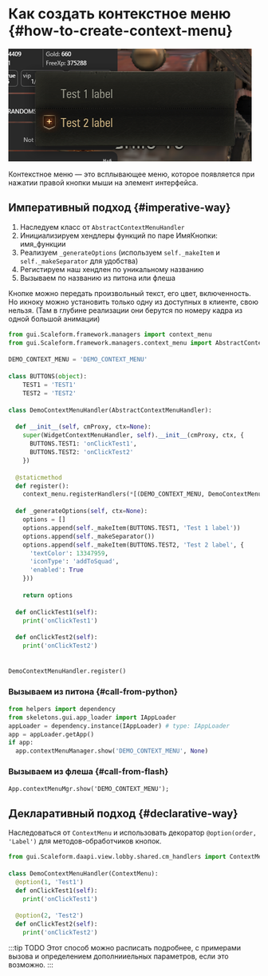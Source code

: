 # Как создать контекстное меню {#how-to-create-context-menu}

![demo](./assets/demo.png)

Контекстное меню — это всплывающее меню, которое появляется при нажатии правой кнопки мыши на элемент интерфейса.

## Императивный подход {#imperative-way}

1. Наследуем класс от `AbstractContextMenuHandler`
2. Инициализируем хендлеры функций по паре ИмяКнопки: имя_функции
3. Реализуем `_generateOptions` (используем `self._makeItem` и `self._makeSeparator` для удобства)
4. Регистируем наш хендлен по уникальному названию
5. Вызываем по названию из питона или флеша


Кнопке можно передать произвольный текст, его цвет, включенность. Но икноку можно установить только одну из доступных в клиенте, свою нельзя. (Там в глубине реализации они берутся по номеру кадра из одной большой анимации)

```python
from gui.Scaleform.framework.managers import context_menu
from gui.Scaleform.framework.managers.context_menu import AbstractContextMenuHandler

DEMO_CONTEXT_MENU = 'DEMO_CONTEXT_MENU'

class BUTTONS(object):
    TEST1 = 'TEST1'
    TEST2 = 'TEST2'

class DemoContextMenuHandler(AbstractContextMenuHandler):

  def __init__(self, cmProxy, ctx=None):
    super(WidgetContextMenuHandler, self).__init__(cmProxy, ctx, {
      BUTTONS.TEST1: 'onClickTest1',
      BUTTONS.TEST2: 'onClickTest2'
    })

  @staticmethod
  def register():
    context_menu.registerHandlers(*[(DEMO_CONTEXT_MENU, DemoContextMenuHandler)])

  def _generateOptions(self, ctx=None):
    options = []
    options.append(self._makeItem(BUTTONS.TEST1, 'Test 1 label'))
    options.append(self._makeSeparator())
    options.append(self._makeItem(BUTTONS.TEST2, 'Test 2 label', {
      'textColor': 13347959,
      'iconType': 'addToSquad',
      'enabled': True
    }))

    return options

  def onClickTest1(self):
    print('onClickTest1')

  def onClickTest2(self):
    print('onClickTest2')


DemoContextMenuHandler.register()
```

### Вызываем из питона {#call-from-python}
```python
from helpers import dependency
from skeletons.gui.app_loader import IAppLoader
appLoader = dependency.instance(IAppLoader) # type: IAppLoader
app = appLoader.getApp()
if app:
  app.contextMenuManager.show('DEMO_CONTEXT_MENU', None)
```

### Вызываем из флеша {#call-from-flash}
```actionscript-3
App.contextMenuMgr.show('DEMO_CONTEXT_MENU');
```

## Декларативный подход {#declarative-way}

Наследоваться от `ContextMenu` и использовать декоратор `@option(order, 'Label')` для методов-обработчиков кнопок.

```python
from gui.Scaleform.daapi.view.lobby.shared.cm_handlers import ContextMenu, option

class DemoContextMenuHandler(ContextMenu):
  @option(1, 'Test1')
  def onClickTest1(self):
    print('onClickTest1')

  @option(2, 'Test2')
  def onClickTest2(self):
    print('onClickTest2')
```

:::tip TODO
Этот способ можно расписать подробнее, с примерами вызова и определением дополнииельных параметров, если это возможно.
:::
